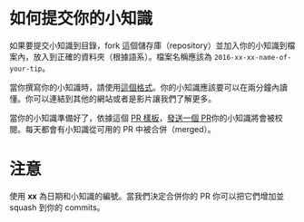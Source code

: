 # 如何提交你的小知識

如果要提交小知識到目錄，fork 這個儲存庫（repository）並加入你的小知識到檔案內，放入到正確的資料夾（根據語系）。檔案名稱應該為 `2016-xx-xx-name-of-your-tip`。

當你撰寫你的小知識時，請使用[這個格式](https://github.com/loverajoel/jstips/blob/gh-pages/POST_TEMPLATE.md)。你的小知識應該要可以在兩分鐘內讀懂。你可以連結到其他的網站或者是影片讓我們了解更多。

當你的小知識準備好了，依據這個 [PR 樣板](https://github.com/loverajoel/jstips/blob/gh-pages/GIT_TEMPLATE.md)，[發送一個 PR](https://help.github.com/articles/using-pull-requests/)你的小知識將會被校閱。每天都會有小知識從可用的 PR 中被合併（merged）。

# 注意

使用 **xx** 為日期和小知識的編號。當我們決定合併你的 PR 你可以把它們增加並 squash 到你的 commits。
